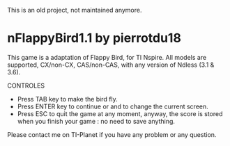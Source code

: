 This is an old project, not maintained anymore.

# nFlappyBird1.1 by pierrotdu18

This game is a adaptation of Flappy Bird, for TI Nspire. All models are supported, CX/non-CX, CAS/non-CAS, with any version of Ndless (3.1 & 3.6).

CONTROLES
- Press TAB key to make the bird fly.
- Press ENTER key to continue or and to change the current screen.
- Press ESC to quit the game at any moment, anyway, the score is stored when you finish your game : no need to save anything.

Please contact me on TI-Planet if you have any problem or any question.
